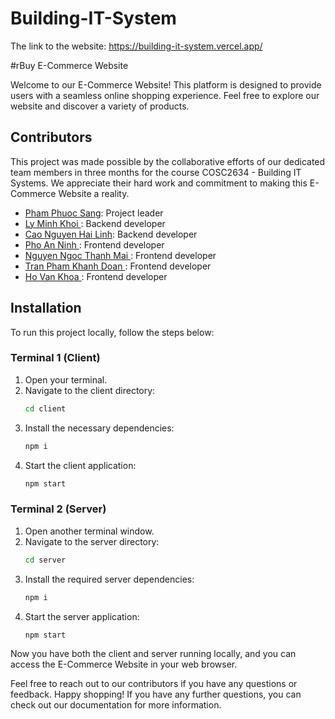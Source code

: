 # Building-IT-System
The link to the website: https://building-it-system.vercel.app/

#rBuy E-Commerce Website

Welcome to our E-Commerce Website! This platform is designed to provide users with a seamless online shopping experience. Feel free to explore our website and discover a variety of products.

## Contributors

This project was made possible by the collaborative efforts of our dedicated team members in three months for the course COSC2634 - Building IT Systems. We appreciate their hard work and commitment to making this E-Commerce Website a reality.

- [Pham Phuoc Sang](https://github.com/Logan-Ph): Project leader
- [Ly Minh Khoi ](https://github.com/khoilyminh): Backend developer
- [Cao Nguyen Hai Linh](https://github.com/cnhlinh): Backend developer
- [Pho An Ninh ](https://github.com/ninnh): Frontend developer
- [Nguyen Ngoc Thanh Mai ](https://github.com/nguyenngocthanhmai): Frontend developer
- [Tran Pham Khanh Doan ](https://github.com/jendecee): Frontend developer
- [Ho Van Khoa ](https://github.com/navahok164): Frontend developer

## Installation

To run this project locally, follow the steps below:

### Terminal 1 (Client)

1. Open your terminal.
2. Navigate to the client directory:
   ```bash
   cd client
   ```
3. Install the necessary dependencies:
   ```bash
   npm i
   ```
4. Start the client application:
   ```bash
   npm start
   ```

### Terminal 2 (Server)

1. Open another terminal window.
2. Navigate to the server directory:
   ```bash
   cd server
   ```
3. Install the required server dependencies:
   ```bash
   npm i
   ```
4. Start the server application:
   ```bash
   npm start
   ```

Now you have both the client and server running locally, and you can access the E-Commerce Website in your web browser.

Feel free to reach out to our contributors if you have any questions or feedback. Happy shopping!
If you have any further questions, you can check out our documentation for more information.
```
